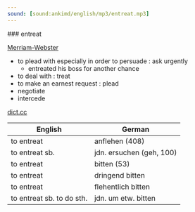 ```yaml
---
sound: [sound:ankimd/english/mp3/entreat.mp3]
---
```


\### entreat

[Merriam-Webster](https://www.merriam-webster.com/dictionary/entreat)

- to plead with especially in order to persuade : ask urgently
    - entreated his boss for another chance
- to deal with : treat
- to make an earnest request : plead
- negotiate
- intercede

[dict.cc](https://www.dict.cc/entreat)

| English        | German       |
| -------------- | ------------ |
| to entreat | anflehen (408) |
| to entreat sb. | jdn. ersuchen (geh, 100) |
| to entreat | bitten (53) |
| to entreat | dringend bitten |
| to entreat | flehentlich bitten |
| to entreat sb. to do sth. | jdn. um etw. bitten |
